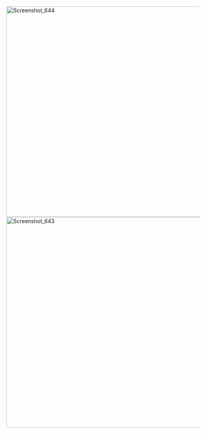 <img width="550" alt="Screenshot_644" src="https://user-images.githubusercontent.com/13994900/80520081-89c40200-894e-11ea-9a3d-b6f7142003f5.png">

<img width="550" alt="Screenshot_643" src="https://user-images.githubusercontent.com/13994900/80520141-9ea09580-894e-11ea-89e0-228c5b6a9edf.png">
